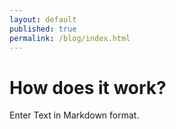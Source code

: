 ```yaml
---
layout: default
published: true
permalink: /blog/index.html
---
```

# How does it work?

Enter Text in Markdown format.